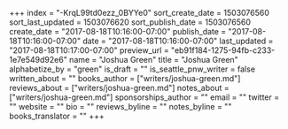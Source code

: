 +++
index = "-KrqL99td0ezz_0BYYe0"
sort_create_date = 1503076560
sort_last_updated = 1503076620
sort_publish_date = 1503076560
create_date = "2017-08-18T10:16:00-07:00"
publish_date = "2017-08-18T10:16:00-07:00"
date = "2017-08-18T10:16:00-07:00"
last_updated = "2017-08-18T10:17:00-07:00"
preview_url = "eb91f184-1275-94fb-c233-1e7e549d92e6"
name = "Joshua Green"
title = "Joshua Green"
alphabetize_by = "green"
is_draft = ""
is_seattle_pnw_writer = false
written_about = ""
books_author = ["writers/joshua-green.md"]
reviews_about = ["writers/joshua-green.md"]
notes_about = ["writers/joshua-green.md"]
sponsorships_author = ""
email = ""
twitter = ""
website = ""
bio = ""
reviews_byline = ""
notes_byline = ""
books_translator = ""
+++
